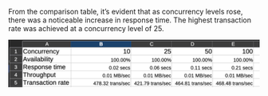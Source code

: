 From the comparison table, it’s evident that as concurrency levels rose, there was a noticeable increase in response time. The highest transaction rate was achieved at a concurrency level of 25.

<img width="760" src="https://raw.githubusercontent.com/ShpakDS/Homework-4/refs/heads/main/Screenshot%202024-10-12%20at%2013.56.09.png">